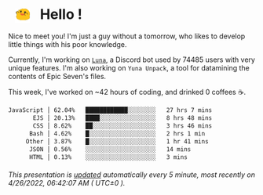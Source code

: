 <h1>   <img src="./spoink.gif" style="vertical-align:middle;" width="30px">   Hello ! </h1>

Nice to meet you! I'm just a guy without a tomorrow, who likes to develop little things with his poor knowledge.

Currently, I'm working on <a href='https://github.com/Asgarrrr/Luna'>`Luna`</a>, a Discord bot used by 74485 users with very unique features. I'm also working on `Yuna Unpack`, a tool for datamining the contents of Epic Seven's files.

This week, I've worked on ~42 hours of coding, and drinked 0 coffees ☕.

```
JavaScript │ 62.04%   ████████████░░░░░░░░   27 hrs 7 mins
       EJS │ 20.13%   ████░░░░░░░░░░░░░░░░   8 hrs 48 mins
       CSS │ 8.62%    ██░░░░░░░░░░░░░░░░░░   3 hrs 46 mins
      Bash │ 4.62%    █░░░░░░░░░░░░░░░░░░░   2 hrs 1 min
     Other │ 3.87%    █░░░░░░░░░░░░░░░░░░░   1 hr 41 mins
      JSON │ 0.56%    ░░░░░░░░░░░░░░░░░░░░   14 mins
      HTML │ 0.13%    ░░░░░░░░░░░░░░░░░░░░   3 mins
```

###### This presentation is [updated](https://github.com/Asgarrrr) automatically every 5 minute, most recently on 4/26/2022, 06:42:07 AM ( UTC±0 ).